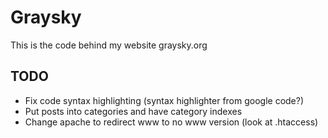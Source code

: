 # Graysky

This is the code behind my website graysky.org

## TODO

- Fix code syntax highlighting (syntax highlighter from google code?)
- Put posts into categories and have category indexes
- Change apache to redirect www to no www version (look at .htaccess)
